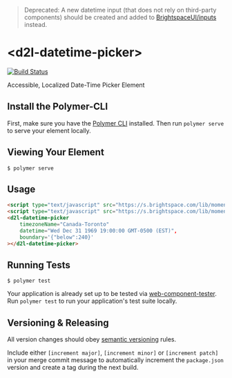 > Deprecated: A new datetime input (that does not rely on third-party components) should be created and added to [BrightspaceUI/inputs](https://github.com/BrightspaceUI/inputs) instead.

# \<d2l-datetime-picker\>

[![Build Status](https://travis-ci.org/BrightspaceUI/datetime-picker.svg?branch=master)](https://travis-ci.org/BrightspaceUI/datetime-picker)

Accessible, Localized Date-Time Picker Element

## Install the Polymer-CLI

First, make sure you have the [Polymer CLI](https://www.npmjs.com/package/polymer-cli) installed. Then run `polymer serve` to serve your element locally.

## Viewing Your Element

```
$ polymer serve
```

## Usage

```html
<script type="text/javascript" src="https://s.brightspace.com/lib/moment.js/2.15.2/moment.min.js"></script>
<script type="text/javascript" src="https://s.brightspace.com/lib/moment-timezone/0.5.10/moment-timezone-with-data.min.js"></script>
<d2l-datetime-picker
	timezoneName="Canada-Toronto"
	datetime="Wed Dec 31 1969 19:00:00 GMT-0500 (EST)",
	boundary='{"below":240}'
></d2l-datetime-picker>
```

## Running Tests

```
$ polymer test
```

Your application is already set up to be tested via [web-component-tester](https://github.com/Polymer/web-component-tester). Run `polymer test` to run your application's test suite locally.

## Versioning & Releasing

All version changes should obey [semantic versioning](https://semver.org/) rules.

Include either `[increment major]`, `[increment minor]` or `[increment patch]` in your merge commit message to automatically increment the `package.json` version and create a tag during the next build.
